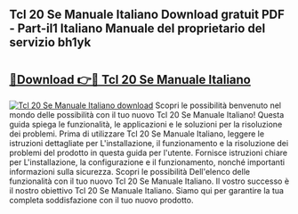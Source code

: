 ## Tcl 20 Se Manuale Italiano Download gratuit PDF - Part-il1 Italiano Manuale del proprietario del servizio bh1yk

# <h2><a href="http://dfduu7p.blite.top/?on=Tcl+20+Se+Manuale+Italiano">🔗Download 👉🔴 Tcl 20 Se Manuale Italiano</a></h2>

[![Tcl 20 Se Manuale Italiano download](https://i.imgur.com/lujVjoI.png)](http://dfduu7p.blite.top/?on=Tcl+20+Se+Manuale+Italiano)
Scopri le possibilità benvenuto nel mondo delle possibilità con il tuo nuovo Tcl 20 Se Manuale Italiano! Questa guida spiega le funzionalità, le applicazioni e le soluzioni per la risoluzione dei problemi. Prima di utilizzare Tcl 20 Se Manuale Italiano, leggere le istruzioni dettagliate per L'installazione, il funzionamento e la risoluzione dei problemi del prodotto in questa guida per l'utente. Fornisce istruzioni chiare per L'installazione, la configurazione e il funzionamento, nonché importanti informazioni sulla sicurezza. Scopri le possibilità Dell'elenco delle funzionalità con il tuo nuovo Tcl 20 Se Manuale Italiano. Il vostro successo è il nostro obiettivo Tcl 20 Se Manuale Italiano. Siamo qui per garantire la tua completa soddisfazione con il tuo nuovo prodotto.
